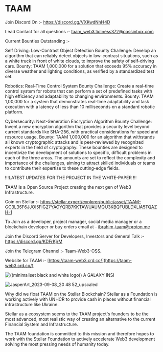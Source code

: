 # TAAM

Join Discord On :- https://discord.gg/VXKwdNhH4D

Lead Contact for all questions :- taam_web3.tidiness372@passinbox.com

Current Bounties Outstanding :- 

Self Driving: Low-Contrast Object Detection Bounty
Challenge: Develop an algorithm that can reliably detect objects in low-contrast situations, such as a white truck in front of white clouds, to improve the safety of self-driving cars.
Bounty: TAAM 1,000,000 for a solution that exceeds 95% accuracy in diverse weather and lighting conditions, as verified by a standardized test set.

Robotics: Real-Time Control System Bounty
Challenge: Create a real-time control system for robots that can perform a set of predefined tasks with high efficiency and adaptability to changing environments.
Bounty: TAAM 1,00,000 for a system that demonstrates real-time adaptability and task execution with a latency of less than 10 milliseconds on a standard robotic platform.

Cybersecurity: Next-Generation Encryption Algorithm Bounty
Challenge: Invent a new encryption algorithm that provides a security level beyond current standards like SHA-256, with practical considerations for speed and resource usage.
Bounty: TAAM 1,000,000 for an algorithm that withstands all known cryptographic attacks and is peer-reviewed by recognized experts in the field of cryptography.
These bounties are designed to incentivize the development of solutions to specific, difficult problems in each of the three areas. The amounts are set to reflect the complexity and importance of the challenges, aiming to attract skilled individuals or teams to contribute their expertise to these cutting-edge fields.

!!!LATEST UPDATES FOR THE PROJECT IN THE WHITE-PAPER !!! 

TAAM is a Open Source Project creating the next gen of Web3 Infrastructure. 

Coin on Stellar :- https://stellar.expert/explorer/public/asset/TAAM-GC3L36F6JJOI5FIG27YAOYQRB7KKTAWUAUMQU3KBQFUBLDXLIA5TQAZH-1

To Join as a developer, project manager, social media manager or a blockchain developer or buy orders email at - ibrahim-taam@proton.me

Join the Discord Server for Developers, Investors and General Talk :- https://discord.gg/KDFrKjrM

Join the Telegram Channel :- Taam-Web3-OSS. 

Website for TAAM :- [https://taam-web3.crd.co/](https://taam-web3.crd.co/)

![((minimaliset black and white logo)) A GALAXY INSI](https://github.com/Ibrahim-Mukherjee/TAAM/assets/35773504/f94109b1-5574-4d32-8ce4-88d3c2ec3524)

![JasperArt_2023-09-08_20 48 52_upscaled](https://github.com/Ibrahim-Mukherjee/TAAM/assets/35773504/1a416771-c4a7-4bc0-8338-df4c3b3fe386)

Why did we float TAAM on the Stellar Blockchain? Stellar as a Foundation is working actively with UNHCR to provide cash in places without financial infrastructure like Ukraine.

Stellar as a ecosystem seems to the TAAM project's founders to be the most advanced, most realistic way of creating an alternative to the current Financial System and Infrastructure.

The TAAM foundation is committed to this mission and therefore hopes to work with the Stellar Foundation to actively accelerate Web3 development solving the most pressing needs of humanity today.
